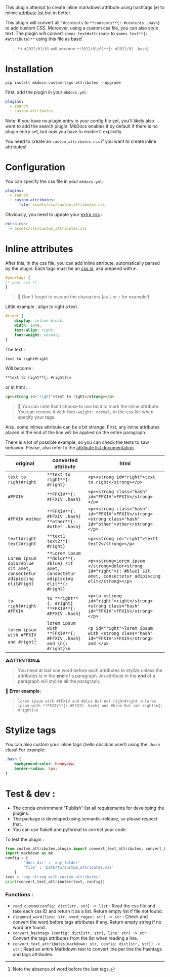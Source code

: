 This plugin attempt to create inline markdown attribute using hashtags (`#`) to mimic [attribute list](https://python-markdown.github.io/extensions/attr_list/) but in better.

This plugin will convert all `"#contents` to `**contents**{: #contents .hash}` to add custom CSS. Moreover, using a custom css file, you can also style text. The plugin will convert `somes text#attribute` to `somes text**{: #attribute}**` using this file as base!

> ↪️ `#2022/01/01` will become `**2022/01/01**{: #2022/01 .hash}`

# Installation

`pip install mkdocs-custom-tags-attributes --upgrade`

First, add the plugin in your `mkdocs.yml`:

```yml
plugins:
  - search
  - custom-attributes
```
Note: If you have no plugin entry in your config file yet, you'll likely also want to add the search plugin. MkDocs enables it by default if there is no plugin entry set, but now you have to enable it explicitly.

You need to create an `custom_attributes.css` if you want to create inline attributes!

# Configuration

You can specify the css file in your `mkdocs.yml`:
```yaml
plugins:
  - search
  - custom-attributes:
      file: assets/css/custom_attributes.css
```

Obviously, you need to update your [extra css](https://www.mkdocs.org/user-guide/configuration/#extra_css) :

```yaml
extra_css:
  - assets/css/custom_attributes.css
```

# Inline attributes

After this, in the css file, you can add inline attribute, automatically parsed by the plugin. Each tags must be an [css id](https://developer.mozilla.org/en-US/docs/Web/CSS/ID_selectors), aka prepend with `#`.

```css
#yourtags {
/* your css */
}
```

> 💭 Don't forget to escape the characters (as `\` or `/` for example!)

Little example : align to right a text. 

```css
#right {
    display: inline-block;
    width: 100%;
    text-align: right;
    font-weight: normal;
}
```

The text : 
```markdown
text to right#right
```
Will become :
```markdown
**text to right**{: #right}\n
```
or in html : 
```html
<p><strong id="right">text to right</strong></p>
```

> 💭 You can note that I choose to use bold to mark the inline attribute. You can remove it with `font-weight: normal;` in the css file when specify your tags.

Also, some inlines attribute can be a bit strange. 
First, any inline attributes placed in the end of the line will be applied on the entire paragraph. 

There is a lot of possible example, so you can check the tests to saw behavior. Please, also refer to the [attribute list documentation](https://python-markdown.github.io/extensions/attr_list/).

| original                                                             | converted attribute                                                                  | html                                                                                                                 |
|----------------------------------------------------------------------|--------------------------------------------------------------------------------------|----------------------------------------------------------------------------------------------------------------------|
| `text to right#right`                                                | `**text to right**{: #right}`                                                        | `<p><strong id="right">text to right</strong></p>`                                                                   |
| `#FFXIV`                                                             | `**FFXIV**{: #FFXIV .hash}`                                                          | `<p><strong class="hash" id="FFXIV">FFXIV</strong></p>`                                                              |
| `#FFXIV #other`                                                      | `**FFXIV**{: #FFXIV .hash} **other**{: #other .hash}`                                | `<p><strong class="hash" id="FFXIV">FFXIV</strong> <strong class="hash" id="other">other</strong></p>`               |
| `text1#right text2#right`                                            | `**text1 text2**{: #right}`                                                          | `<p><strong id="right">text1 text2</strong></p>`                                                                     |
| `Lorem ipsum dolor#blue sit amet, consectetur adipiscing elit#right` | `**Lorem ipsum **dolor**{: #blue} sit amet, consectetur adipiscing elit**{: #right}` | `<p><strong>Lorem ipsum </strong>dolor<strong id="right">{: #blue} sit amet, consectetur adipiscing elit</strong></p>` |
| `to right#right #FFXIV`                                              | `to **right**{: #right} **FFXIV**{: #FFXIV .hash}`                                   | `<p>to <strong id="right">right</strong> <strong class="hash" id="FFXIV">FFXIV</strong></p>`                         |
| `lorem ipsum with #FFXIV and #right`[^1]                             | `lorem ipsum with **FFXIV**{: #FFXIV .hash} and \n{: #right}\n`                        | `<p id="right">lorem ipsum with <strong class="hash" id="FFXIV">FFXIV</strong> and </p>`                         |

[^1]: Note the absence of word before the last tags. 

**⚠️️️️ATTENTION⚠️** 
> You need at last one word before each attributes to stylize unless the attributes is in the **end** of a paragraph. 
> An attribute in the **end** of a paragraph will stylize all the paragraph. 

💭 **Error example**:
> `lorem ipsum with #FFXIV and #blue But not right#right` -> `lorem ipsum with **FFXIV**{: #FFXIV .hash} and #blue But not right\n{: #right}\n`

# Stylize tags

You can also custom your inline tags (hello obsidian user!) using the `.hash` class!
For example:
```css
.hash {
    background-color: honeydew;
    border-radius: 5px;
}
```

# Test & dev :
- The conda environment "Publish" list all requirements for developing the plugins. 
- The package is developed using semantic-release, so please respect that.
- You can use flake8 and pyformat to correct your code.

To test the plugin : 
```python
from custom_attributes.plugin import convert_text_attributes, convert_hashtags
import markdown as mk
config = {
        'docs_dir' : 'any_folder'
        'file' : 'path/to/custom_attributes.css'
    }
text = 'any string with custom attributes'
print(convert_text_attributes(text, config))
```

### Functions : 
- `read_custom(config: dict[str, str] -> list` : Read the css file and take each css ID and return it as a list. Return empty list if file not found.
- `cleanned_word(line: str, word_regex: str) -> str` : Check and convert the word before tags attributes if any. Return empty string if no word are found.
- `convert_hashtags (config: dict[str, str], line: str) -> str`: Convert the tags attributes from the list when reading a line. 
- `convert_text_attributes(markdown: str, config: dict[str, str]) -> str` : Read an entire Markdown text to convert line per line the hashtags and tags attributes.

